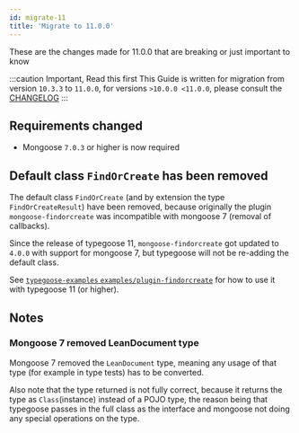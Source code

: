 ```yaml
---
id: migrate-11
title: 'Migrate to 11.0.0'
---
```


These are the changes made for 11.0.0 that are breaking or just important to know

:::caution Important, Read this first
This Guide is written for migration from version `10.3.3` to `11.0.0`, for versions `>10.0.0 <11.0.0`, please consult the [CHANGELOG](https://github.com/typegoose/typegoose/blob/master/CHANGELOG.md)
:::

## Requirements changed

- Mongoose `7.0.3` or higher is now required

## Default class `FindOrCreate` has been removed

The default class `FindOrCreate` (and by extension the type `FindOrCreateResult`) have been removed, because originally the plugin `mongoose-findorcreate` was incompatible with mongoose 7 (removal of callbacks).

Since the release of typegoose 11, `mongoose-findorcreate` got updated to `4.0.0` with support for mongoose 7, but typegoose will not be re-adding the default class.

See [`typegoose-examples` `examples/plugin-findorcreate`](https://github.com/typegoose/typegoose-examples/tree/master/examples/plugin-findorcreate) for how to use it with typegoose 11 (or higher).

## Notes

### Mongoose 7 removed LeanDocument type

Mongoose 7 removed the `LeanDocument` type, meaning any usage of that type (for example in type tests) has to be converted.

Also note that the type returned is not fully correct, because it returns the type as `Class`(instance) instead of a POJO type, the reason being that typegoose passes in the full class as the interface and mongoose not doing any special operations on the type.
